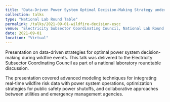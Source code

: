 ```yaml
---
title: "Data-Driven Power System Optimal Decision-Making Strategy under Wildfire Events"
collection: talks
type: "National Lab Round Table"
permalink: /talks/2021-09-01-wildfire-decision-escc
venue: "Electricity Subsector Coordinating Council, National Lab Round Table"
date: 2021-09-01
location: "Virtual"
---
```


Presentation on data-driven strategies for optimal power system decision-making during wildfire events. This talk was delivered to the Electricity Subsector Coordinating Council as part of a national laboratory roundtable discussion.

The presentation covered advanced modeling techniques for integrating real-time wildfire risk data with power system operations, optimization strategies for public safety power shutoffs, and collaborative approaches between utilities and emergency management agencies.
